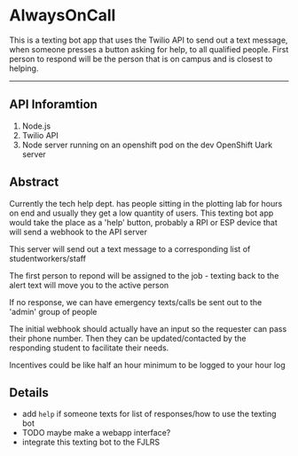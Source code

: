 # AlwaysOnCall

This is a texting bot app that uses the Twilio API to send out a text message, when someone presses a button asking for help, to all qualified people. First person to respond will be the person that is on campus and is closest to helping.
- - -

## API Inforamtion
1. Node.js
2. Twilio API
3. Node server running on an openshift pod on the dev OpenShift Uark server


## Abstract
Currently the tech help dept. has people sitting in the plotting lab for hours on end and usually they get a low quantity of users. 
This texting bot app would take the place as a 'help' button, probably a RPI or ESP device that will send a webhook to the API server

This server will send out a text message to a corresponding list of studentworkers/staff

The first person to repond will be assigned to the job - texting back to the alert text will move you to the active person

If no response, we can have emergency texts/calls be sent out to the 'admin' group of people

The initial webhook should actually have an input so the requester can pass their phone number. Then they can be updated/contacted by the responding student to facilitate their needs.

Incentives could be like half an hour minimum to be logged to your hour log

## Details

* add `help` if someone texts for list of responses/how to use the texting bot
* TODO maybe make a webapp interface?
* integrate this texting bot to the FJLRS